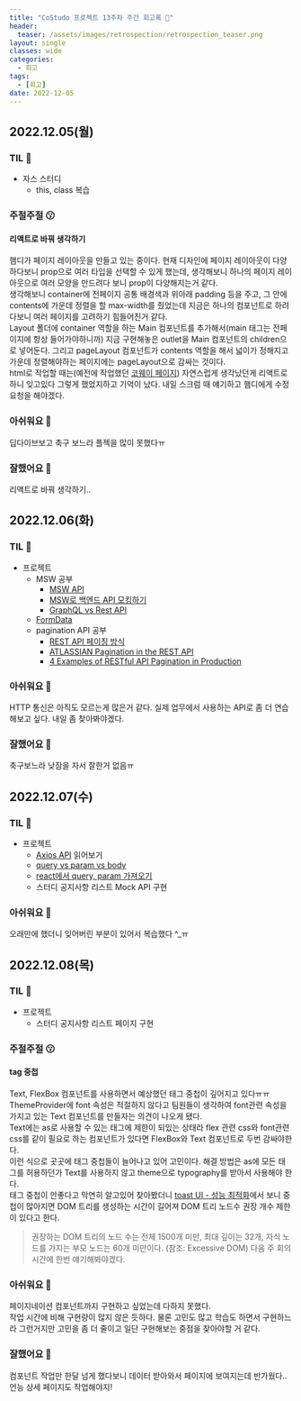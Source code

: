 ```yaml
---
title: "CoStudo 프로젝트 13주차 주간 회고록 🙂"
header:
  teaser: /assets/images/retrospection/retrospection_teaser.png
layout: single
classes: wide
categories:
  - 회고
tags:
  - [회고]
date: 2022-12-05
---
```


## 2022.12.05(월)

### TIL 🧐

- 자스 스터디
  - this, class 복습

### 주절주절 😗

#### 리액트로 바꿔 생각하기

햄디가 페이지 레이아웃을 만들고 있는 중이다. 현재 디자인에 페이지 레이아웃이 다양하다보니 prop으로 여러 타입을 선택할 수 있게 했는데, 생각해보니 하나의 페이지 레이아웃으로 여러 모양을 만드려다 보니 prop이 다양해지는거 같다.  
생각해보니 container에 전페이지 공통 배경색과 위아래 padding 등을 주고, 그 안에 contents에 가운데 정렬을 할 max-width를 줬었는데 지금은 하나의 컴포넌트로 하려다보니 여러 페이지를 고려하기 힘들어진거 같다.  
Layout 폴더에 container 역할을 하는 Main 컴포넌트를 추가해서(main 태그는 전페이지에 항상 들어가야하니까) 지금 구현해놓은 outlet을 Main 컴포넌트의 children으로 넣어둔다. 그리고 pageLayout 컴포넌트가 contents 역할을 해서 넓이가 정해지고 가운데 정렬해야하는 페이지에는 pageLayout으로 감싸는 것이다.  
html로 작업할 때는(예전에 작업했던 [코웨이 페이지](https://www.coway.com/cowayservice/mattress/info)) 자연스럽게 생각났던게 리액트로 하니 잊고있다 그렇게 했었지하고 기억이 났다. 내일 스크럼 때 얘기하고 햄디에게 수정 요청을 해야겠다.

### 아쉬워요 🙁

딥다이브보고 축구 보느라 플젝을 많이 못했다ㅠ

### 잘했어요 🙂

리액트로 바꿔 생각하기..

## 2022.12.06(화)

### TIL 🧐

- 프로젝트
  - MSW 공부
    - [MSW API](https://mswjs.io/docs/basics)
    - [MSW로 백엔드 API 모킹하기](https://www.daleseo.com/mock-service-worker/)
    - [GraphQL vs Rest API](https://choseongho93.tistory.com/320)
  - [FormData](https://inpa.tistory.com/entry/JS-%F0%9F%93%9A-FormData-%EC%A0%95%EB%A6%AC-fetch-api)
  - pagination API 공부
    - [REST API 페이징 방식](https://datajoy.tistory.com/232)
    - [ATLASSIAN Pagination in the REST API](https://developer.atlassian.com/server/confluence/pagination-in-the-rest-api/)
    - [4 Examples of RESTful API Pagination in Production](https://nordicapis.com/4-examples-of-restful-api-pagination-in-production/)

### 아쉬워요 🙁

HTTP 통신은 아직도 모르는게 많은거 같다. 실제 업무에서 사용하는 API로 좀 더 연습해보고 싶다. 내일 좀 찾아봐야겠다.

### 잘했어요 🙂

축구보느라 낮잠을 자서 잘한거 없음ㅠ

## 2022.12.07(수)

### TIL 🧐

- 프로젝트
  - [Axios API](https://axios-http.com/kr/docs/example) 읽어보기
  - [query vs param vs body](https://dar0m.tistory.com/222)
  - [react에서 query, param 가져오기](https://react.vlpt.us/react-router/02-params-and-query.html)
  - 스터디 공지사항 리스트 Mock API 구현

### 아쉬워요 🙁

오래만에 했더니 잊어버린 부분이 있어서 복습했다 ^\_ㅠ

## 2022.12.08(목)

### TIL 🧐

- 프로젝트
  - 스터디 공지사항 리스트 페이지 구현

### 주절주절 😗

#### tag 중첩

Text, FlexBox 컴포넌트를 사용하면서 예상했던 태그 중첩이 깊어지고 있다ㅠㅠ  
ThemeProvider에 font 속성은 적절하지 않다고 팀원들이 생각하여 font관련 속성을 가지고 있는 Text 컴포넌트를 만들자는 의견이 나오게 됐다.  
Text에는 as로 사용할 수 있는 태그에 제한이 되있는 상태라 flex 관련 css와 font관련 css를 같이 필요로 하는 컴포넌트가 있다면 FlexBox와 Text 컴포넌트로 두번 감싸야한다.  
이런 식으로 곳곳에 태그 중첩들이 늘어나고 있어 고민이다. 해결 방법은 as에 모든 태그를 허용하던가 Text를 사용하지 않고 theme으로 typography를 받아서 사용해야 한다.  
태그 중첩이 안좋다고 막연히 알고있어 찾아봤더니 [toast UI - 성능 최적화](https://ui.toast.com/fe-guide/ko_PERFORMANCE#html-%EB%A7%88%ED%81%AC%EC%97%85-%EC%B5%9C%EC%A0%81%ED%99%94)에서 보니 중첩이 많아지면 DOM 트리를 생성하는 시간이 길어져 DOM 트리 노드수 권장 개수 제한이 있다고 한다.

> 권장하는 DOM 트리의 노드 수는 전체 1500개 미만, 최대 깊이는 32개, 자식 노드를 가지는 부모 노드는 60개 미만이다. (참조: Excessive DOM)
> 다음 주 회의 시간에 한번 얘기해봐야겠다.

### 아쉬워요 🙁

페이지네이션 컴포넌트까지 구현하고 싶었는데 다하지 못했다.  
작업 시간에 비해 구현량이 많지 않은 듯하다. 물론 고민도 많고 학습도 하면서 구현하느라 그런거지만 고민을 좀 더 줄이고 일단 구현해보는 중점을 찾아야할 거 같다.

### 잘했어요 🙂

컴포넌트 작업만 한달 넘게 했다보니 데이터 받아와서 페이지에 보여지는데 반가웠다.. 언능 상세 페이지도 작업해야지!
